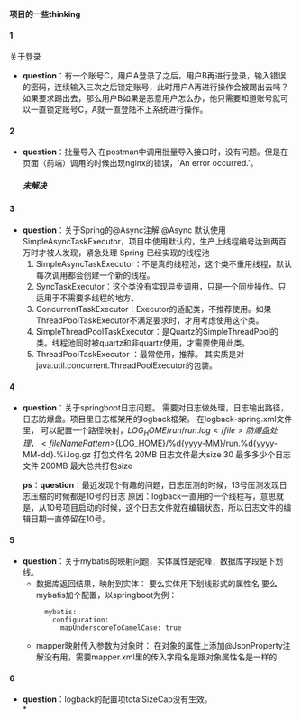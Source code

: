 **项目的一些thinking**
#### 1
关于登录
* **question**：有一个账号C，用户A登录了之后，用户B再进行登录，输入错误的密码，连续输入三次之后锁定账号，此时用户A再进行操作会被踢出去吗？  
如果要求踢出去，那么用户B如果是恶意用户怎么办，他只需要知道账号就可以一直锁定账号C，A就一直登陆不上系统进行操作。

#### 2
* **question**：批量导入
  在postman中调用批量导入接口时，没有问题。但是在页面（前端）调用的时候出现nginx的错误，'An error occurred.'。
  ##### 未解决

#### 3
* **question**：关于Spring的@Async注解
  @Async 默认使用SimpleAsyncTaskExecutor，项目中使用默认的，生产上线程编号达到两百万时才被人发现，紧急处理
  Spring 已经实现的线程池
  1. SimpleAsyncTaskExecutor：不是真的线程池，这个类不重用线程，默认每次调用都会创建一个新的线程。
  2. SyncTaskExecutor：这个类没有实现异步调用，只是一个同步操作。只适用于不需要多线程的地方。
  3. ConcurrentTaskExecutor：Executor的适配类，不推荐使用。如果ThreadPoolTaskExecutor不满足要求时，才用考虑使用这个类。
  4. SimpleThreadPoolTaskExecutor：是Quartz的SimpleThreadPool的类。线程池同时被quartz和非quartz使用，才需要使用此类。
  5. ThreadPoolTaskExecutor ：最常使用，推荐。 其实质是对java.util.concurrent.ThreadPoolExecutor的包装。

#### 4
* **question**：关于springboot日志问题。
  需要对日志做处理，日志输出路径，日志防爆盘。项目里日志框架用的logback框架。
  在logback-spring.xml文件里，
  <property name="LOG_HOME" value="${logPath:-/log/xxx}/xxx" /> 可以配置一个路径映射，<file>${LOG_HOME}/run/run.log</file>
  防爆盘处理，
  <fileNamePattern>${LOG_HOME}/%d{yyyy-MM}/run.%d{yyyy-MM-dd}.%i.log.gz</fileNamePattern> 打包文件名
  <maxFileSize>20MB</maxFileSize> 日志文件最大size
  <maxHistory>30</maxHistory> 最多多少个日志文件
  <totalSizeCap>200MB</totalSizeCap>  最大总共打包size
  
  **ps**：**question**：最近发现个有趣的问题，日志压测的时候，13号压测发现日志压缩的时候都是10号的日志
    原因：logback一直用的一个线程写，意思就是，从10号项目启动的时候，这个日志文件就在编辑状态，所以日志文件的编辑日期一直停留在10号。

#### 5
* **question**：关于mybatis的映射问题，实体属性是驼峰，数据库字段是下划线。
  * 数据库返回结果，映射到实体：
    要么实体用下划线形式的属性名
    要么mybatis加个配置，以springboot为例：
    ~~~
      mybatis:
        configuration:
          mapUnderscoreToCamelCase: true
    ~~~
  * mapper映射传入参数为对象时：
    在对象的属性上添加@JsonProperty注解没有用，需要mapper.xml里的传入字段名是跟对象属性名是一样的
    
#### 6
* **question**：logback的配置项totalSizeCap没有生效。  
  * 
